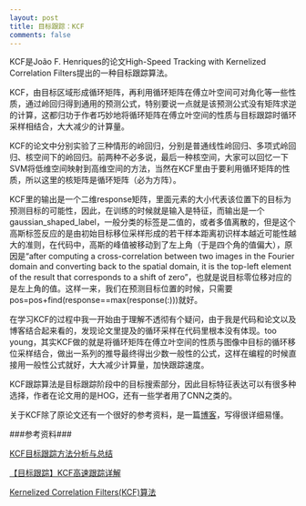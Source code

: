 ```yaml
---
layout: post
title: 目标跟踪：KCF
comments: false
---
```


<!--more-->

KCF是João F. Henriques的论文High-Speed Tracking with Kernelized Correlation Filters提出的一种目标跟踪算法。

KCF，由目标区域形成循环矩阵，再利用循环矩阵在傅立叶空间可对角化等一些性质，通过岭回归得到通用的预测公式，特别要说一点就是该预测公式没有矩阵求逆的计算，这都归功于作者巧妙地将循环矩阵在傅立叶空间的性质与目标跟踪时循环采样相结合，大大减少的计算量。

KCF的论文中分别实验了三种情形的岭回归，分别是普通线性岭回归、多项式岭回归、核空间下的岭回归。前两种不必多说，最后一种核空间，大家可以回忆一下SVM将低维空间映射到高维空间的方法，当然在KCF里由于要利用循环矩阵的性质，所以这里的核矩阵是循环矩阵（必为方阵）。

KCF里的输出是一个二维response矩阵，里面元素的大小代表该位置下的目标为预测目标的可能性，因此，在训练的时候就是输入是特征，而输出是一个gaussian_shaped_label，一般分类的标签是二值的，或者多值离散的，但是这个高斯标签反应的是由初始目标移位采样形成的若干样本距离初识样本越近可能性越大的准则，在代码中，高斯的峰值被移动到了左上角（于是四个角的值偏大），原因是“after computing a cross-correlation between two images in the Fourier domain and converting back to the spatial domain, it is the top-left element of the result that corresponds to a shift of zero”，也就是说目标零位移对应的是左上角的值。这样一来，我们在预测目标位置的时候，只需要pos=pos+find(response==max(response(:)))就好。

在学习KCF的过程中我一开始由于理解不透彻有个疑问，由于我是代码和论文以及博客结合起来看的，发现论文里提及的循环采样在代码里根本没有体现。too young，其实KCF做的就是将循环矩阵在傅立叶空间的性质与图像中目标的循环移位采样结合，做出一系列的推导最终得出少数一般性的公式，这样在编程的时候直接用一般性公式就好，大大减少计算量，加快跟踪速度。

KCF跟踪算法是目标跟踪阶段中的目标搜索部分，因此目标特征表达可以有很多种选择，作者在论文用的是HOG，还有一些学者用了CNN之类的。

关于KCF除了原论文还有一个很好的参考资料，是一篇[博客](http://www.cnblogs.com/YiXiaoZhou/p/5925019.html)，写得很详细易懂。

###参考资料###

[KCF目标跟踪方法分析与总结](http://www.cnblogs.com/YiXiaoZhou/p/5925019.html)

[【目标跟踪】KCF高速跟踪详解](http://blog.csdn.net/shenxiaolu1984/article/details/50905283)

[Kernelized Correlation Filters(KCF)算法](http://www.360doc.com/content/16/0302/13/25664332_538789414.shtml)
